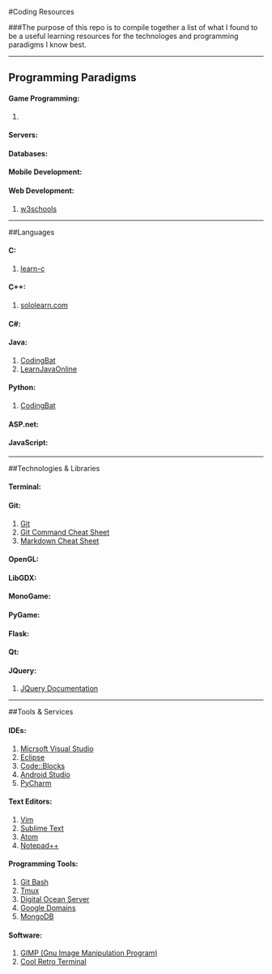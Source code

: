 #Coding Resources

###The purpose of this repo is to compile together a list of what I found to be a useful learning resources for the technologes and programming paradigms I know best.

---

## Programming Paradigms

#### Game Programming:
1. []()

#### Servers:

#### Databases:

#### Mobile Development:

#### Web Development:
1. [w3schools](http://http://www.w3schools.com/)

---

##Languages

#### C:
1. [learn-c](http://www.learn-c.org/)

#### C++:
1. [sololearn.com](http://www.sololearn.com/Course/CPlusPlus/)

#### C#:

#### Java:
1. [CodingBat](http://codingbat.com/java)
2. [LearnJavaOnline](http://www.learnjavaonline.org/)

#### Python:
1. [CodingBat](http://codingbat.com/python)

#### ASP.net:

#### JavaScript:

---

##Technologies & Libraries

#### Terminal:

#### Git:
1. [Git](https://git-scm.com/docs)
2. [Git Command Cheat Sheet](https://services.github.com/kit/downloads/github-git-cheat-sheet.pdf)
3. [Markdown Cheat Sheet](http://assemble.io/docs/Cheatsheet-Markdown.html)

#### OpenGL:

#### LibGDX:

#### MonoGame:

#### PyGame:

#### Flask:

#### Qt:

#### JQuery:
1. [JQuery Documentation](https://api.jquery.com/)

---

##Tools & Services

#### IDEs:
1. [Micrsoft Visual Studio](https://code.visualstudio.com/download)
2. [Eclipse](https://www.eclipse.org/downloads/)
3. [Code::Blocks](http://www.codeblocks.org/)
4. [Android Studio](https://developer.android.com/studio/index.html)
5. [PyCharm](https://www.jetbrains.com/pycharm/)

#### Text Editors:
1. [Vim](http://www.vim.org/)
2. [Sublime Text](https://www.sublimetext.com/)
3. [Atom](https://atom.io/)
4. [Notepad++](https://notepad-plus-plus.org/)

#### Programming Tools:
1. [Git Bash](https://git-scm.com/book/en/v2/Git-in-Other-Environments-Git-in-Bash)
2. [Tmux](https://tmux.github.io/)
3. [Digital Ocean Server](https://www.digitalocean.com/)
4. [Google Domains](domains.google.com)
5. [MongoDB](https://www.mongodb.com/)

#### Software:
1. [GIMP (Gnu Image Manipulation Program)](https://www.gimp.org/downloads/)
2. [Cool Retro Terminal](https://github.com/Swordfish90/cool-retro-term)















